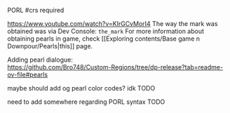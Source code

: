 PORL
#crs required  

https://www.youtube.com/watch?v=KIrGCvMorI4
The way the mark was obtained was via Dev Console:
`the_mark`
For more information about obtaining pearls in game, check [[Exploring contents/Base game n Downpour/Pearls|this]] page.

Adding pearl dialogue:   
https://github.com/Bro748/Custom-Regions/tree/dp-release?tab=readme-ov-file#pearls

maybe should add og pearl color codes? idk TODO

need to add somewhere regarding PORL syntax TODO